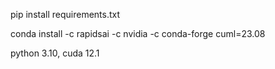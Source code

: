 pip install requirements.txt 

conda install -c rapidsai -c nvidia -c conda-forge cuml=23.08

python 3.10, cuda 12.1 